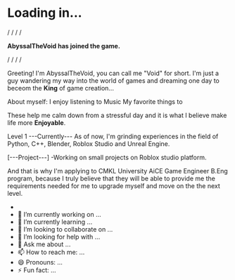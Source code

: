 # Loading in...

/
/
/
/

**AbyssalTheVoid has joined the game.**

/
/
/
/

Greeting! I'm AbyssalTheVoid, you can call me "Void" for short. I'm just a guy wandering my way into the world of games and dreaming one day to beceom the **King** of game creation...



About myself:
I enjoy listening to Music
My favorite things to




These help me calm down from a stressful day and it is what I believe make life more **Enjoyable**.





Level 1 ---Currently---
As of now, I'm grinding experiences in the field of Python, C++, Blender, Roblox Studio and Unreal Engine.

[---Project---]
-Working on small projects on Roblox studio platform.








And that is why I'm applying to CMKL University AiCE Game Engineer B.Eng program, because I truly believe that they will be able to provide me the requirements needed for me to upgrade myself and move on the the next level.

- 
- 🔭 I’m currently working on ...
- 🌱 I’m currently learning ...
- 👯 I’m looking to collaborate on ...
- 🤔 I’m looking for help with ...
- 💬 Ask me about ...
- 📫 How to reach me: ...
- 😄 Pronouns: ...
- ⚡ Fun fact: ...
